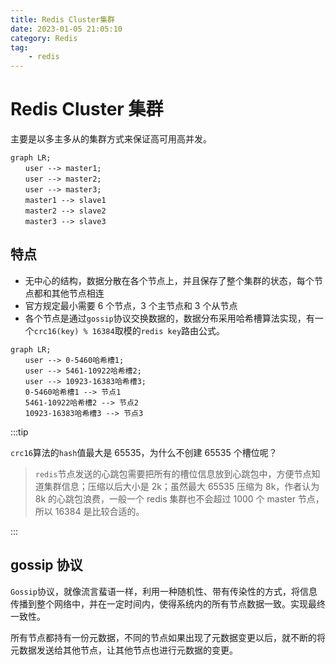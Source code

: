 ```yaml
---
title: Redis Cluster集群
date: 2023-01-05 21:05:10
category: Redis
tag:
    - redis
---
```


# Redis Cluster 集群

主要是以多主多从的集群方式来保证高可用高并发。

```mermaid
graph LR;
　　user --> master1;
　　user --> master2;
　　user --> master3;
　　master1 --> slave1
　　master2 --> slave2
　　master3 --> slave3
```

## 特点

-   无中心的结构，数据分散在各个节点上，并且保存了整个集群的状态，每个节点都和其他节点相连
-   官方规定最小需要 6 个节点，3 个主节点和 3 个从节点
-   各个节点是通过`gossip`协议交换数据的，数据分布采用哈希槽算法实现，有一个`crc16(key) % 16384`取模的`redis key`路由公式。

```mermaid
graph LR;
　　user --> 0-5460哈希槽1;
　　user --> 5461-10922哈希槽2;
　　user --> 10923-16383哈希槽3;
　　0-5460哈希槽1 --> 节点1
　　5461-10922哈希槽2 --> 节点2
　　10923-16383哈希槽3 --> 节点3
```

:::tip

`crc16`算法的`hash`值最大是 65535，为什么不创建 65535 个槽位呢？

> `redis`节点发送的心跳包需要把所有的槽位信息放到心跳包中，方便节点知道集群信息；压缩以后大小是 2k；虽然最大 65535 压缩为 8k，作者认为 8k 的心跳包浪费，一般一个 redis 集群也不会超过 1000 个 master 节点，所以 16384 是比较合适的。

:::

## gossip 协议

`Gossip`协议，就像流言蜚语一样，利用一种随机性、带有传染性的方式，将信息传播到整个网络中，并在一定时间内，使得系统内的所有节点数据一致。实现最终一致性。

所有节点都持有一份元数据，不同的节点如果出现了元数据变更以后，就不断的将元数据发送给其他节点，让其他节点也进行元数据的变更。
